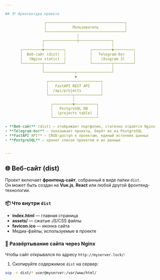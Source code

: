 ```yaml
---

## 🏗 Архитектура проекта

                  ┌────────────────────────────────────┐
                  │            Пользователь            │
                  └────────────────────────────────────┘
                                 │
                 ┌───────────────┼───────────────┐
                 │                               │
       ┌─────────▼─────────┐           ┌─────────▼─────────┐
       │  Веб‑сайт (dist)  │           │   Telegram‑бот    │
       │   (Nginx static)  │           │    (Aiogram 3)    │
       └─────────┬─────────┘           └─────────┬─────────┘
                 │                               │
                 └──────────────┬────────────────┘
                                ▼
                   ┌────────────────────────┐
                   │   FastAPI REST API     │
                   │  /api/projects         │
                   └───────────┬────────────┘
                               │
                     ┌─────────▼──────────┐
                     │   PostgreSQL DB    │
                     │  (projects table)  │
                     └────────────────────┘

- **Веб‑сайт** (dist) — отображает портфолио, статично отдаётся Nginx
- **Telegram‑бот** — показывает проекты, берёт их из PostgreSQL
- **FastAPI API** — CRUD‑доступ к проектам, единый источник данных
- **PostgreSQL** — хранит список проектов и их данные


---
```


## 🌐 Веб-сайт (dist)

Проект включает **фронтенд-сайт**, собранный в виде папки `dist`.  
Он может быть создан на **Vue.js**, **React** или любой другой фронтенд-технологии.

### 📦 Что внутри `dist`
- **index.html** — главная страница
- **assets/** — сжатые JS/CSS файлы
- **favicon.ico** — иконка сайта
- Медиа-файлы, используемые в проекте

### 🚀 Развёртывание сайта через Nginx
Чтобы сайт открывался по адресу `http://myserver.lock/`:

1. Скопируйте содержимое `dist` на сервер:
```bash
scp -r dist/* user@myserver:/var/www/html/